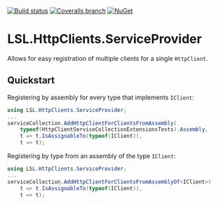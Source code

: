 [![Build status](https://img.shields.io/appveyor/ci/alunacjones/lsl-httpclient-serviceprovider.svg)](https://ci.appveyor.com/project/alunacjones/lsl-httpclient-serviceprovider)
[![Coveralls branch](https://img.shields.io/coverallsCoverage/github/alunacjones/LSL.HttpClients.ServiceProvider)](https://coveralls.io/github/alunacjones/LSL.HttpClients.ServiceProvider)
[![NuGet](https://img.shields.io/nuget/v/LSL.HttpClients.ServiceProvider.svg)](https://www.nuget.org/packages/LSL.HttpClients.ServiceProvider/)

# LSL.HttpClients.ServiceProvider

Allows for easy registration of multiple clients for a single `HttpClient`.

## Quickstart

Registering by assembly for every type that implements `IClient`:

```csharp
using LSL.HttpClients.ServiceProvider;
...
serviceCollection.AddHttpClientForClientsFromAssembly(
    typeof(HttpClientServiceCollectionExtensionsTests).Assembly,
    t => t.IsAssignableTo(typeof(IClient)),
    t => t);
```

Registering by type from an assembly of the type `IClient`:

```csharp
using LSL.HttpClients.ServiceProvider;
...
serviceCollection.AddHttpClientForClientsFromAssemblyOf<IClient>(
    t => t.IsAssignableTo(typeof(IClient)),
    t => t);
```

